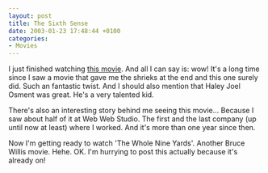 ```yaml
---
layout: post
title: The Sixth Sense
date: 2003-01-23 17:48:44 +0100
categories:
- Movies
---
```

I just finished watching <a href="http://us.imdb.com/Title?0167404" title="IMDB Link">this movie</a>. And all I can say is: wow! It's a long time since I saw a movie that gave me the shrieks at the end and this one surely did. Such an fantastic twist. And I should also mention that Haley Joel Osment was great. He's a very talented kid.

There's also an interesting story behind me seeing this movie... Because I saw about half of it at Web Web Studio. The first and the last company (up until now at least) where I worked. And it's more than one year since then.

Now I'm getting ready to watch 'The Whole Nine Yards'. Another Bruce Willis movie. Hehe. OK. I'm hurrying to post this actually because it's already on!
